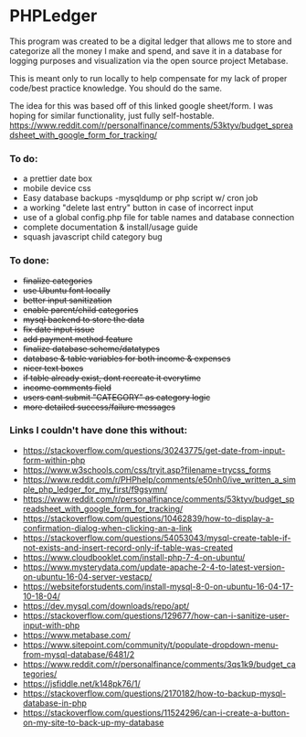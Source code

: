 # PHPLedger

This program was created to be a digital ledger that allows me to store and categorize all the money I make and spend, and save it in a database for logging purposes and visualization via the open source project Metabase.

This is meant only to run locally to help compensate for my lack of proper code/best practice knowledge. You should do the same.

The idea for this was based off of this linked google sheet/form. I was hoping for similar functionality, just fully self-hostable.
https://www.reddit.com/r/personalfinance/comments/53ktyv/budget_spreadsheet_with_google_form_for_tracking/


### To do:
- a prettier date box
- mobile device css
- Easy database backups -mysqldump or php script w/ cron job
- a working "delete last entry" button in case of incorrect input
- use of a global config.php file for table names and database connection
- complete documentation & install/usage guide
- squash javascript child category bug

### To done:
- ~~finalize categories~~
- ~~use Ubuntu font locally~~
- ~~better input sanitization~~
- ~~enable parent/child categories~~
- ~~mysql backend to store the data~~
- ~~fix date input issue~~
- ~~add payment method feature~~
- ~~finalize database scheme/datatypes~~
- ~~database & table variables for both income & expenses~~
- ~~nicer text boxes~~
- ~~if table already exist, dont recreate it everytime~~
- ~~income comments field~~
- ~~users cant submit "CATEGORY" as category logic~~
- ~~more detailed success/failure messages~~

### Links I couldn't have done this without:
- https://stackoverflow.com/questions/30243775/get-date-from-input-form-within-php
- https://www.w3schools.com/css/tryit.asp?filename=trycss_forms
- https://www.reddit.com/r/PHPhelp/comments/e50nh0/ive_written_a_simple_php_ledger_for_my_first/f9gsymn/
- https://www.reddit.com/r/personalfinance/comments/53ktyv/budget_spreadsheet_with_google_form_for_tracking/
- https://stackoverflow.com/questions/10462839/how-to-display-a-confirmation-dialog-when-clicking-an-a-link
- https://stackoverflow.com/questions/54053043/mysql-create-table-if-not-exists-and-insert-record-only-if-table-was-created
- https://www.cloudbooklet.com/install-php-7-4-on-ubuntu/
- https://www.mysterydata.com/update-apache-2-4-to-latest-version-on-ubuntu-16-04-server-vestacp/
- https://websiteforstudents.com/install-mysql-8-0-on-ubuntu-16-04-17-10-18-04/
- https://dev.mysql.com/downloads/repo/apt/
- https://stackoverflow.com/questions/129677/how-can-i-sanitize-user-input-with-php
- https://www.metabase.com/
- https://www.sitepoint.com/community/t/populate-dropdown-menu-from-mysql-database/6481/2
- https://www.reddit.com/r/personalfinance/comments/3qs1k9/budget_categories/
- https://jsfiddle.net/k148pk76/1/
- https://stackoverflow.com/questions/2170182/how-to-backup-mysql-database-in-php
- https://stackoverflow.com/questions/11524296/can-i-create-a-button-on-my-site-to-back-up-my-database